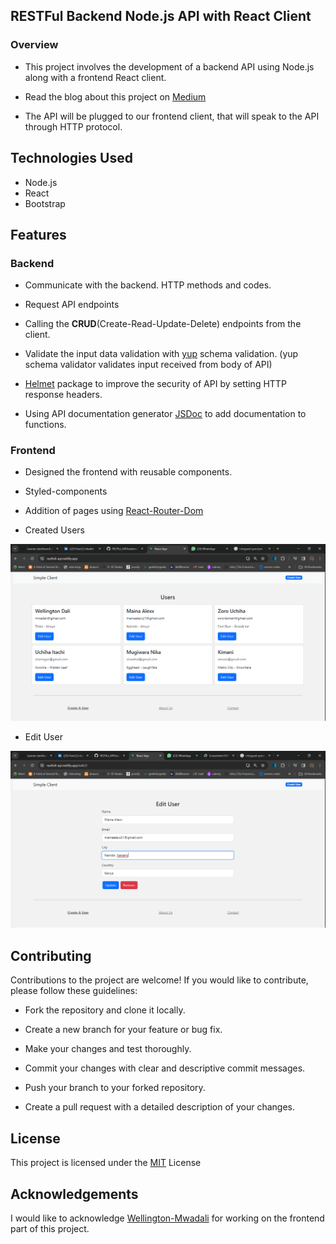 ## RESTFul Backend Node.js API with React Client

### Overview
- This project involves the development of a backend API using Node.js along with a frontend React client.
- Read the blog about this project on [Medium](https://medium.com/@lexizgichbuoy/building-a-robust-node-js-api-with-react-frontend-a-backend-engineers-journey-0fcbb8f34fa0)

- The API will be plugged to our frontend client, that will speak to the API through HTTP protocol. 

## Technologies Used
* Node.js
* React
* Bootstrap


## Features

### Backend

* Communicate with the backend. HTTP methods and codes.

* Request API endpoints

* Calling the **CRUD**(Create-Read-Update-Delete) endpoints from the client.


* Validate the input data validation with [yup](https://github.com/jquense/yup) schema validation. (yup schema validator validates input received from body of API)

* [Helmet](https://github.com/helmetjs/helmet) package to improve the security of API by setting HTTP response headers.

* Using API documentation generator [JSDoc](https://github.com/jsdoc/jsdoc) to add documentation to functions. 


### Frontend
* Designed the frontend with reusable components.

* Styled-components

* Addition of pages using [React-Router-Dom](https://github.com/remix-run/react-router)

- Created Users

![post request](https://github.com/Gichbuoy/RESTful_API/blob/Alex/backend/screenshot/allUsers.png)


- Edit User 

![post request](https://github.com/Gichbuoy/RESTful_API/blob/Alex/backend/screenshot/editUser.png)





## Contributing
Contributions to the project are welcome! If you would like to contribute, please follow these guidelines:

* Fork the repository and clone it locally.

* Create a new branch for your feature or bug fix.

* Make your changes and test thoroughly.

* Commit your changes with clear and descriptive commit messages.

* Push your branch to your forked repository.

* Create a pull request with a detailed description of your changes.

## License
This project is licensed under the [MIT](https://github.com/Gichbuoy/RESTful_API/blob/main/LICENSE) License


## Acknowledgements
I would like to acknowledge [Wellington-Mwadali](https://github.com/wellingtonmwadali) for working on the frontend part of this project.
